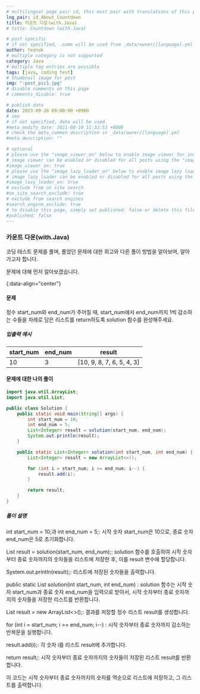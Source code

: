 ```yaml
---
# multilingual page pair id, this must pair with translations of this page. (This name must be unique)
lng_pair: id_About_Countdown
title: 카운트 다운(with.Java)
# title: Countdown (with.Java)

# post specific
# if not specified, .name will be used from _data/owner/[language].yml
author: Yeonuk
# multiple category is not supported
category: Java
# multiple tag entries are possible
tags: [java, coding test]
# thumbnail image for post
img: ":post_pic1.jpg"
# disable comments on this page
# comments_disable: true

# publish date
date: 2023-09-20 09:00:00 +0900
# seo
# if not specified, date will be used.
#meta_modify_date: 2021-08-10 11:32:53 +0900
# check the meta_common_description in _data/owner/[language].yml
#meta_description: ""

# optional
# please use the "image_viewer_on" below to enable image viewer for individual pages or posts (_posts/ or [language]/_posts folders).
# image viewer can be enabled or disabled for all posts using the "image_viewer_posts: true" setting in _data/conf/main.yml.
#image_viewer_on: true
# please use the "image_lazy_loader_on" below to enable image lazy loader for individual pages or posts (_posts/ or [language]/_posts folders).
# image lazy loader can be enabled or disabled for all posts using the "image_lazy_loader_posts: true" setting in _data/conf/main.yml.
#image_lazy_loader_on: true
# exclude from on site search
#on_site_search_exclude: true
# exclude from search engines
#search_engine_exclude: true
# to disable this page, simply set published: false or delete this file
#published: false
---
```


<!-- outline-start -->

### 카운트 다운(with.Java)

코딩 테스트 문제를 풀며, 풀었던 문제에 대한 회고와 다른 풀이 방법을 알아보며, 알아가고자 합니다.

문제에 대해 먼저 알아보겠습니다.

{:data-align="center"}

<!-- outline-end -->

#### 문제

정수 start_num와 end_num가 주어질 때, start_num에서 end_num까지 1씩 감소하는 수들을 차례로 담은 리스트를 return하도록 solution 함수를 완성해주세요.

##### 입출력 예시

| start_num | end_num | result                    |
| --------- | ------- | ------------------------- |
| 10        | 3       | [10, 9, 8, 7, 6, 5, 4, 3] |

<!-- | start_num | end_num | result |
| --------- | ------- | ------ |
| 10        | 3       | 0      | -->

#### 문제에 대한 나의 풀이

```java
import java.util.ArrayList;
import java.util.List;

public class Solution {
    public static void main(String[] args) {
        int start_num = 10;
        int end_num = 5;
        List<Integer> result = solution(start_num, end_num);
        System.out.println(result);
    }

    public static List<Integer> solution(int start_num, int end_num) {
        List<Integer> result = new ArrayList<>();

        for (int i = start_num; i >= end_num; i--) {
            result.add(i);
        }

        return result;
    }
}

```

##### 풀이 설명

int start_num = 10;과 int end_num = 5;: 시작 숫자 start_num은 10으로, 종료 숫자 end_num은 5로 초기화합니다.

List<Integer> result = solution(start_num, end_num);: solution 함수를 호출하여 시작 숫자부터 종료 숫자까지의 숫자들을 리스트에 저장한 후, 이를 result 변수에 할당합니다.

System.out.println(result);: 리스트에 저장된 숫자들을 출력합니다.

public static List<Integer> solution(int start_num, int end_num) : solution 함수는 시작 숫자 start_num과 종료 숫자 end_num을 입력으로 받아서, 시작 숫자부터 종료 숫자까지의 숫자들을 저장한 리스트를 반환합니다.

List<Integer> result = new ArrayList<>();: 결과를 저장할 정수 리스트 result를 생성합니다.

for (int i = start_num; i >= end_num; i--) : 시작 숫자부터 종료 숫자까지 감소하는 반복문을 실행합니다.

result.add(i);: 각 숫자 i를 리스트 result에 추가합니다.

return result;: 시작 숫자부터 종료 숫자까지의 숫자들이 저장된 리스트 result를 반환합니다.

이 코드는 시작 숫자부터 종료 숫자까지의 숫자를 역순으로 리스트에 저장하고, 그 리스트를 출력합니다.

